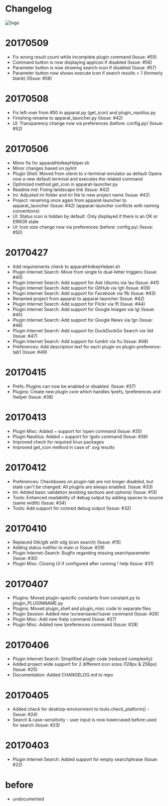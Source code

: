 Changelog
==========

![logo](https://raw.githubusercontent.com/yafp/apparat_launcher/master/apparat_launcher/gfx/core/128/appIcon.png)


# 20170509
* Fix wrong result count while incomplete plugin command                                (Issue: #55)
* Command button is now displaying appIcon if disabled                                  (Issue: #56)
* Parameter button is now showing search-icon if disabled                               (Issue: #57)
* Parameter button now shows execute icon if search results > 1 (formerly blank)        (ISsue: #58)


# 20170508
* Fix left-over from #50 in apparat.py (get_icon) and plugin_nautilus.py
* Finishing rename to apparat_launcher.py                                               (Issue: #42)
* UI: Transparency change now via preferences (before: config.py)                       (Issue: #52)


# 20170506
* Minor fix for apparatHotkeyHelper.sh
* Minor changes based on pylint
* Plugin Shell:
    Moved from xterm to x-terminal-emulator as default
    Opens now a new default terminal and executes the related command
* Optimized method get_icon in apparat-launcher.py
* Readme.md: Fixing landscape link                                                      (Issue: #42)
* Ini: Adjusted ini folder and ini file to new project name                             (Issue: #42)
* Project: renaming once again from apparat-launcher to apparat_launcher                (Issue: #42)
    (apparat-launcher conflicts with naming conventions)
* UI: Status icon is hidden by default. Only displayed if there is an OK or ERROR state
* UI: Icon size change now via preferences (before: config.py)                          (Issue: #50)


# 20170427
* Add requirements check to apparatHotkeyHelper.sh
* Plugin Internet Search: Move from single to dual-letter triggers                      (Issue: #40)
* Plugin Internet Search: Add support for Ask Ubuntu via !au                            (Issue: #41)
* Plugin Internet Search: Add support for GitHub via !gh                                (Issue: #39)
* Plugin Internet Search: Add support for Facebook via !fb                              (Issue: #43)
* Renamed project from apparat to apparat-launcher                                      (Issue: #42)
* Plugin Internet Search: Add support for Flickr via !fl                                (Issue: #44)
* Plugin Internet Search: Add support for Google Images via !gi                         (Issue: #45)
* Plugin Internet Search: Add support for Google News via !gn                           (Issue: #46)
* Plugin Internet Search: Add support for DuckDuckGo Search via !dd                     (Issue: #47)
* Plugin Internet Search: Add support for tumblr via !tu                                (Issue: #48)
* Preferences: Add description text for each plugin on plugin-preference-tab1           (Issue: #49)


# 20170415
* Prefs: Plugins can now be enabled or disabled.                                        (Issue: #37)
* Plugins: Create new plugin core which handles !prefs, !preferences and !helper        (Issue: #38)


# 20170413
* Plugin Misc: Added ~ support for !open command                                        (Issue: #35)
* Plugin Nautilus: Added ~ support for !goto command                                    (Issue: #36)
* Improved check for required linux packages
* Improved get_icon method in case of .svg results


# 20170412
* Preferences: Checkboxes on plugin-tab are not longer disabled,
    but state can't be changed. All plugins are always enabled.                         (Issue: #33)
* Ini: Added basic validation (existing sections and options)                           (Issue: #13)
* Tools: Enhanced readability of debug output by adding spaces to source (same width)   (Issue: #34)
* Tools: Add support for colored debug output                                           (Issue: #32)


# 20170410
* Replaced Gtk/gtk with xdg (icon search)                                               (Issue: #15)
* Adding status notifier to main ui                                                     (Issue: #29)
* Plugin Internet-Search: Bugfix regarding missing searchparameter                      (Issue: #30)
* Plugin Misc: Closing UI if configured after running ! help                            (Issue: #31)


# 20170407
* Plugins: Moved plugin-specific constants from constant.py to plugin_PLUGINNAME.py
* Plugins: Moved plugin_shell and plugin_misc code to separate files
* Plugin Session: Added new !screensaver/!saver command                                 (Issue: #26)
* Plugin Misc: Add new !help command                                                    (Issue: #27)
* Plugin Misc: Added new !preferences command                                           (Issue: #28)


# 20170406
* Plugin Internet Search: Simplified plugin code (reduced complexity)
* Added project wide support for 2 different icon sizes (128px & 256px)                 (Issue: #25)
* Documentation: Added CHANGELOG.md to repo


# 20170405
* Added check for desktop-environment to tools.check_platform() -                       (Issue: #24)
* Search & case-sensitivity - user input is now lowercased before used for search       (Issue: #23)


# 20170403
* Plugin Internet Search: Added support for empty searchphrase                          (Issue: #22)


# before
* undocumented
